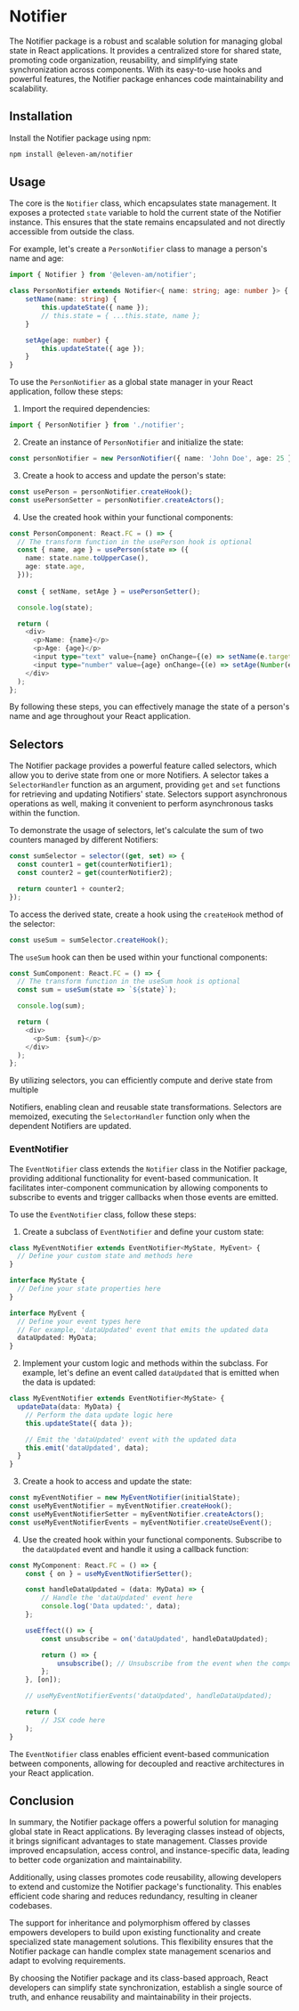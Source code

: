 # Notifier

The Notifier package is a robust and scalable solution for managing global state in React applications. It provides a centralized store for shared state, promoting code organization, reusability, and simplifying state synchronization across components. With its easy-to-use hooks and powerful features, the Notifier package enhances code maintainability and scalability.

## Installation

Install the Notifier package using npm:

```bash
npm install @eleven-am/notifier
```

## Usage

The core is the `Notifier` class, which encapsulates state management. It exposes a protected `state` variable to hold the current state of the Notifier instance. This ensures that the state remains encapsulated and not directly accessible from outside the class.

For example, let's create a `PersonNotifier` class to manage a person's name and age:

```typescript
import { Notifier } from '@eleven-am/notifier'; 

class PersonNotifier extends Notifier<{ name: string; age: number }> {
    setName(name: string) {
        this.updateState({ name });
        // this.state = { ...this.state, name };
    }

    setAge(age: number) {
        this.updateState({ age });
    }
}
```

To use the `PersonNotifier` as a global state manager in your React application, follow these steps:

1. Import the required dependencies:

```typescript
import { PersonNotifier } from './notifier';
```

2. Create an instance of `PersonNotifier` and initialize the state:

```typescript
const personNotifier = new PersonNotifier({ name: 'John Doe', age: 25 });
```

3. Create a hook to access and update the person's state:

```typescript
const usePerson = personNotifier.createHook();
const usePersonSetter = personNotifier.createActors();
```

4. Use the created hook within your functional components:

```typescript
const PersonComponent: React.FC = () => {
  // The transform function in the usePerson hook is optional
  const { name, age } = usePerson(state => ({
    name: state.name.toUpperCase(),
    age: state.age,
  }));
  
  const { setName, setAge } = usePersonSetter();

  console.log(state);

  return (
    <div>
      <p>Name: {name}</p>
      <p>Age: {age}</p>
      <input type="text" value={name} onChange={(e) => setName(e.target.value)} />
      <input type="number" value={age} onChange={(e) => setAge(Number(e.target.value))} />
    </div>
  );
};
```

By following these steps, you can effectively manage the state of a person's name and age throughout your React application.

## Selectors

The Notifier package provides a powerful feature called selectors, which allow you to derive state from one or more Notifiers. A selector takes a `SelectorHandler` function as an argument, providing `get` and `set` functions for retrieving and updating Notifiers' state. Selectors support asynchronous operations as well, making it convenient to perform asynchronous tasks within the function.

To demonstrate the usage of selectors, let's calculate the sum of two counters managed by different Notifiers:

```typescript
const sumSelector = selector((get, set) => {
  const counter1 = get(counterNotifier1);
  const counter2 = get(counterNotifier2);

  return counter1 + counter2;
});
```

To access the derived state, create a hook using the `createHook` method of the selector:

```typescript
const useSum = sumSelector.createHook();
```

The `useSum` hook can then be used within your functional components:

```typescript
const SumComponent: React.FC = () => {
  // The transform function in the useSum hook is optional
  const sum = useSum(state => `${state}`);

  console.log(sum);

  return (
    <div>
      <p>Sum: {sum}</p>
    </div>
  );
};
```

By utilizing selectors, you can efficiently compute and derive state from multiple

Notifiers, enabling clean and reusable state transformations. Selectors are memoized, executing the `SelectorHandler` function only when the dependent Notifiers are updated.

### EventNotifier

The `EventNotifier` class extends the `Notifier` class in the Notifier package, providing additional functionality for event-based communication. It facilitates inter-component communication by allowing components to subscribe to events and trigger callbacks when those events are emitted.

To use the `EventNotifier` class, follow these steps:

1. Create a subclass of `EventNotifier` and define your custom state:

```typescript
class MyEventNotifier extends EventNotifier<MyState, MyEvent> {
  // Define your custom state and methods here
}

interface MyState {
  // Define your state properties here
}

interface MyEvent {
  // Define your event types here
  // For example, 'dataUpdated' event that emits the updated data
  dataUpdated: MyData;
}
```

2. Implement your custom logic and methods within the subclass. For example, let's define an event called `dataUpdated` that is emitted when the data is updated:

```typescript
class MyEventNotifier extends EventNotifier<MyState> {
  updateData(data: MyData) {
    // Perform the data update logic here
    this.updateState({ data });

    // Emit the 'dataUpdated' event with the updated data
    this.emit('dataUpdated', data);
  }
}
```

3. Create a hook to access and update the state:

```typescript
const myEventNotifier = new MyEventNotifier(initialState);
const useMyEventNotifier = myEventNotifier.createHook();
const useMyEventNotifierSetter = myEventNotifier.createActors();
const useMyEventNotifierEvents = myEventNotifier.createUseEvent();
```

4. Use the created hook within your functional components. Subscribe to the `dataUpdated` event and handle it using a callback function:

```typescript
const MyComponent: React.FC = () => {
    const { on } = useMyEventNotifierSetter();

    const handleDataUpdated = (data: MyData) => {
        // Handle the 'dataUpdated' event here
        console.log('Data updated:', data);
    };

    useEffect(() => {
        const unsubscribe = on('dataUpdated', handleDataUpdated);

        return () => {
            unsubscribe(); // Unsubscribe from the event when the component unmounts
        };
    }, [on]);

    // useMyEventNotifierEvents('dataUpdated', handleDataUpdated);

    return (
        // JSX code here
    );
}
```

The `EventNotifier` class enables efficient event-based communication between components, allowing for decoupled and reactive architectures in your React application.

## Conclusion
In summary, the Notifier package offers a powerful solution for managing global state in React applications. By leveraging classes instead of objects, it brings significant advantages to state management. Classes provide improved encapsulation, access control, and instance-specific data, leading to better code organization and maintainability.

Additionally, using classes promotes code reusability, allowing developers to extend and customize the Notifier package's functionality. This enables efficient code sharing and reduces redundancy, resulting in cleaner codebases.

The support for inheritance and polymorphism offered by classes empowers developers to build upon existing functionality and create specialized state management solutions. This flexibility ensures that the Notifier package can handle complex state management scenarios and adapt to evolving requirements.

By choosing the Notifier package and its class-based approach, React developers can simplify state synchronization, establish a single source of truth, and enhance reusability and maintainability in their projects.
